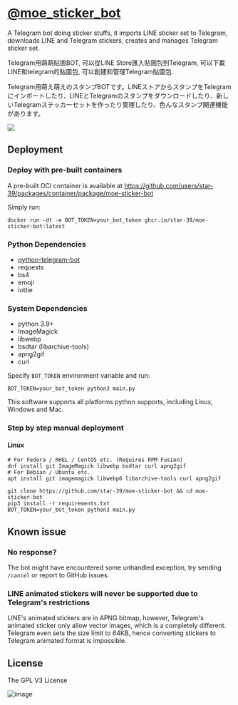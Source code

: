 # [@moe_sticker_bot](https://t.me/moe_sticker_bot)
A Telegram bot doing sticker stuffs, it imports LINE sticker set to Telegram, downloads LINE and Telegram stickers, creates and manages Telegram sticker set. 

Telegram用萌萌貼圖BOT, 可以從LINE Store匯入貼圖包到Telegram, 可以下載LINE和telegram的貼圖包, 可以創建和管理Telegram貼圖包.

Telegram用萌え萌えのスタンプBOTです。LINEストアからスタンプをTelegramにインポートしたり、LINEとTelegramのスタンプをダウンロードしたり、新しいTelegramステッカーセットを作ったり管理したり、色んなスタンプ関連機能があります。

![](https://user-images.githubusercontent.com/75669297/147678436-10bb9169-efad-4da8-acb5-9996edc78364.png)


## Deployment
### Deploy with pre-built containers
A pre-built OCI container is available at https://github.com/users/star-39/packages/container/package/moe-sticker-bot

Simply run:
```
docker run -dt -e BOT_TOKEN=your_bot_token ghcr.io/star-39/moe-sticker-bot:latest
```

### Python Dependencies
* [python-telegram-bot](https://github.com/python-telegram-bot/python-telegram-bot)
* requests
* bs4
* emoji
* lottie

### System Dependencies
* python 3.9+
* ImageMagick
* libwebp
* bsdtar (libarchive-tools)
* apng2gif
* curl

Specify `BOT_TOKEN` environment variable and run:
```
BOT_TOKEN=your_bot_token python3 main.py
```

This software supports all platforms python supports, including Linux, Windows and Mac.

### Step by step manual deployment
#### Linux
```
# For Fedora / RHEL / CentOS etc. (Requires RPM Fusion)
dnf install git ImageMagick libwebp bsdtar curl apng2gif
# For Debian / Ubuntu etc.
apt install git imagemagick libwebp6 libarchive-tools curl apng2gif 

git clone https://github.com/star-39/moe-sticker-bot && cd moe-sticker-bot
pip3 install -r requirements.txt
BOT_TOKEN=your_bot_token python3 main.py
```

## Known issue
### No response?
The bot might have encountered some unhandled exception, try sending `/cancel` or report to GitHub issues.

### LINE animated stickers will never be supported due to Telegram's restrictions
LINE's animated stickers are in APNG bitmap, however,
Telegram's animated sticker only allow vector images, which is a completely different.
Telegram even sets the size limit to 64KB, hence
converting stickers to Telegram animated format is impossible.

## License
The GPL V3 License

![image](https://www.gnu.org/graphics/gplv3-with-text-136x68.png)
